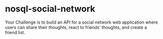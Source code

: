 # nosql-social-network
Your Challenge is to build an API for a social network web application where users can share their thoughts, react to friends’ thoughts, and create a friend list.
